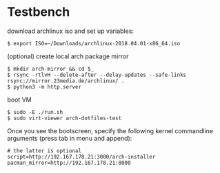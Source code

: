 # Testbench

download archlinux iso and set up variables:
```
$ export ISO=~/Downloads/archlinux-2018.04.01-x86_64.iso
```

(optional) create local arch package mirror
```
$ mkdir arch-mirror && cd $_
$ rsync -rtlvH --delete-after --delay-updates --safe-links rsync://mirror.23media.de/archlinux/ .
$ python3 -m http.server
```

boot VM
```
$ sudo -E ./run.sh
$ sudo virt-viewer arch-dotfiles-test
```

Once you see the bootscreen, specify the following kernel commandline arguments (press tab in menu and append):
```
# the latter is optional
script=http://192.167.178.21:3000/arch-installer pacman_mirror=http://192.167.178.21:8000
```
